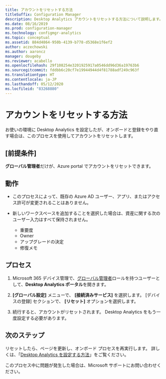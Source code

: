 ```yaml
---
title: アカウントをリセットする方法
titleSuffix: Configuration Manager
description: Desktop Analytics アカウントをリセットする方法について説明します。
ms.date: 08/16/2019
ms.prod: configuration-manager
ms.technology: configmgr-analytics
ms.topic: conceptual
ms.assetid: 884d4864-950b-4139-b778-d5368e1f6ef2
author: aczechowski
ms.author: aaroncz
manager: dougeby
ms.reviewer: acabello
ms.openlocfilehash: 29f108254e3201925917a0546dd96d36a19763b6
ms.sourcegitcommit: fddbb6c20cf7e19944944d4f81788adf249c963f
ms.translationtype: HT
ms.contentlocale: ja-JP
ms.lasthandoff: 05/12/2020
ms.locfileid: "83268880"
---
```

# <a name="how-to-reset-your-account"></a>アカウントをリセットする方法

<!-- 3733897 -->

お使いの環境に Desktop Analytics を設定したが、オンボードと登録をやり直す場合は、このプロセスを使用してアカウントをリセットします。

## <a name="prerequisites"></a>[前提条件]

**グローバル管理者**だけが、Azure portal でアカウントをリセットできます。

## <a name="behaviors"></a>動作

- このプロセスによって、既存の Azure AD ユーザー、アプリ、またはアクセス許可が変更されることはありません。

- 新しいワークスペースを追加することを選択した場合は、資産に関する次のユーザー入力はすべて保持されません。
    - 重要度
    - Owner
    - アップグレードの決定
    - 修復メモ

## <a name="process"></a>プロセス

1. Microsoft 365 デバイス管理で、[グローバル管理者](https://aka.ms/desktopanalytics)ロールを持つユーザーとして、**Desktop Analytics ポータル**を開きます。

1. **[グローバル設定]** メニューで、 **[接続済みサービス]** を選択します。 [デバイスの登録] セクションで、 **[リセット]** オプションを選択します。

1. 続行すると、アカウントがリセットされます。 Desktop Analytics をもう一度設定する必要があります。

## <a name="next-steps"></a>次のステップ

リセットしたら、ページを更新し、オンボード プロセスを再実行します。 詳しくは、「[Desktop Analytics を設定する方法](set-up.md)」をご覧ください。

このプロセス中に問題が発生した場合は、Microsoft サポートにお問い合わせください。

